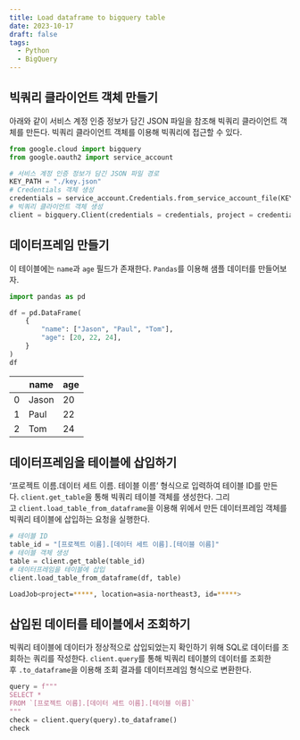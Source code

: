 ```yaml
---
title: Load dataframe to bigquery table
date: 2023-10-17
draft: false
tags:
  - Python
  - BigQuery
---
```

## 빅쿼리 클라이언트 객체 만들기

아래와 같이 서비스 계정 인증 정보가 담긴 JSON 파일을 참조해 빅쿼리 클라이언트 객체를 만든다. 빅쿼리 클라이언트 객체를 이용해 빅쿼리에 접근할 수 있다.

```python
from google.cloud import bigquery
from google.oauth2 import service_account

# 서비스 계정 인증 정보가 담긴 JSON 파일 경로
KEY_PATH = "./key.json"
# Credentials 객체 생성
credentials = service_account.Credentials.from_service_account_file(KEY_PATH)
# 빅쿼리 클라이언트 객체 생성
client = bigquery.Client(credentials = credentials, project = credentials.project_id)
```

  

## 데이터프레임 만들기

이 테이블에는 `name`과 `age` 필드가 존재한다. `Pandas`를 이용해 샘플 데이터를 만들어보자.

```python
import pandas as pd

df = pd.DataFrame(
    {
        "name": ["Jason", "Paul", "Tom"],
        "age": [20, 22, 24],
    }
)
df
```

|     | name  | age |
| --- | ----- | --- |
| 0   | Jason | 20  |
| 1   | Paul  | 22  |
| 2   | Tom   | 24  |




## 데이터프레임을 테이블에 삽입하기

‘프로젝트 이름.데이터 세트 이름. 테이블 이름’ 형식으로 입력하여 테이블 ID를 만든다. `client.get_table`을 통해 빅쿼리 테이블 객체를 생성한다. 그리고 `client.load_table_from_dataframe`을 이용해 위에서 만든 데이터프레임 객체를 빅쿼리 테이블에 삽입하는 요청을 실행한다.

```python
# 테이블 ID
table_id = "[프로젝트 이름].[데이터 세트 이름].[테이블 이름]"
# 테이블 객체 생성
table = client.get_table(table_id)
# 데이터프레임을 테이블에 삽입
client.load_table_from_dataframe(df, table)
```

```sh
LoadJob<project=*****, location=asia-northeast3, id=*****>
```

  

## 삽입된 데이터를 테이블에서 조회하기

빅쿼리 테이블에 데이터가 정상적으로 삽입되었는지 확인하기 위해 SQL로 데이터를 조회하는 쿼리를 작성한다. `client.query`를 통해 빅쿼리 테이블의 데이터를 조회한 후 `.to_dataframe`을 이용해 조회 결과를 데이터프레임 형식으로 변환한다.

```python
query = f"""
SELECT *
FROM `[프로젝트 이름].[데이터 세트 이름].[테이블 이름]`
"""
check = client.query(query).to_dataframe()
check
```

